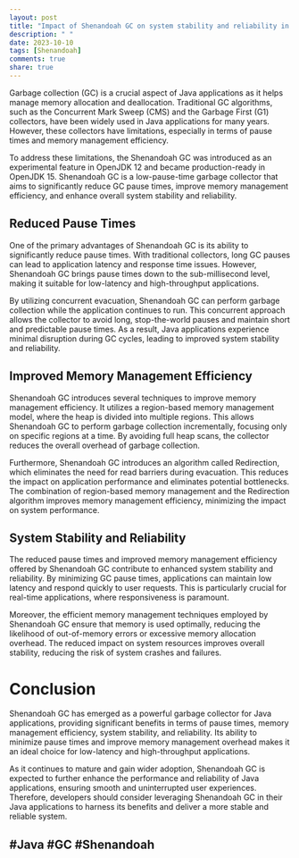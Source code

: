 ```yaml
---
layout: post
title: "Impact of Shenandoah GC on system stability and reliability in Java applications"
description: " "
date: 2023-10-10
tags: [Shenandoah]
comments: true
share: true
---
```


Garbage collection (GC) is a crucial aspect of Java applications as it helps manage memory allocation and deallocation. Traditional GC algorithms, such as the Concurrent Mark Sweep (CMS) and the Garbage First (G1) collectors, have been widely used in Java applications for many years. However, these collectors have limitations, especially in terms of pause times and memory management efficiency.

To address these limitations, the Shenandoah GC was introduced as an experimental feature in OpenJDK 12 and became production-ready in OpenJDK 15. Shenandoah GC is a low-pause-time garbage collector that aims to significantly reduce GC pause times, improve memory management efficiency, and enhance overall system stability and reliability.

## Reduced Pause Times

One of the primary advantages of Shenandoah GC is its ability to significantly reduce pause times. With traditional collectors, long GC pauses can lead to application latency and response time issues. However, Shenandoah GC brings pause times down to the sub-millisecond level, making it suitable for low-latency and high-throughput applications.

By utilizing concurrent evacuation, Shenandoah GC can perform garbage collection while the application continues to run. This concurrent approach allows the collector to avoid long, stop-the-world pauses and maintain short and predictable pause times. As a result, Java applications experience minimal disruption during GC cycles, leading to improved system stability and reliability.

## Improved Memory Management Efficiency

Shenandoah GC introduces several techniques to improve memory management efficiency. It utilizes a region-based memory management model, where the heap is divided into multiple regions. This allows Shenandoah GC to perform garbage collection incrementally, focusing only on specific regions at a time. By avoiding full heap scans, the collector reduces the overall overhead of garbage collection.

Furthermore, Shenandoah GC introduces an algorithm called Redirection, which eliminates the need for read barriers during evacuation. This reduces the impact on application performance and eliminates potential bottlenecks. The combination of region-based memory management and the Redirection algorithm improves memory management efficiency, minimizing the impact on system performance.

## System Stability and Reliability

The reduced pause times and improved memory management efficiency offered by Shenandoah GC contribute to enhanced system stability and reliability. By minimizing GC pause times, applications can maintain low latency and respond quickly to user requests. This is particularly crucial for real-time applications, where responsiveness is paramount.

Moreover, the efficient memory management techniques employed by Shenandoah GC ensure that memory is used optimally, reducing the likelihood of out-of-memory errors or excessive memory allocation overhead. The reduced impact on system resources improves overall stability, reducing the risk of system crashes and failures.

# Conclusion

Shenandoah GC has emerged as a powerful garbage collector for Java applications, providing significant benefits in terms of pause times, memory management efficiency, system stability, and reliability. Its ability to minimize pause times and improve memory management overhead makes it an ideal choice for low-latency and high-throughput applications.

As it continues to mature and gain wider adoption, Shenandoah GC is expected to further enhance the performance and reliability of Java applications, ensuring smooth and uninterrupted user experiences. Therefore, developers should consider leveraging Shenandoah GC in their Java applications to harness its benefits and deliver a more stable and reliable system.

## #Java #GC #Shenandoah